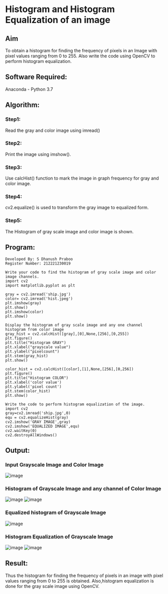 # Histogram and Histogram Equalization of an image
## Aim
To obtain a histogram for finding the frequency of pixels in an Image with pixel values ranging from 0 to 255. Also write the code using OpenCV to perform histogram equalization.

## Software Required:
Anaconda - Python 3.7

## Algorithm:
### Step1:
Read the gray and color image using imread()

### Step2:
Print the image using imshow().

### Step3:
Use calcHist() function to mark the image in graph frequency for gray and color image.

### Step4:
cv2.equalize() is used to transform the gray image to equalized form.

### Step5:
The Histogram of gray scale image and color image is shown.

## Program:
~~~
Developed By: S Dhanush Praboo
Register Number: 212221230019
~~~
~~~
Write your code to find the histogram of gray scale image and color image channels.
import cv2
import matplotlib.pyplot as plt

gray = cv2.imread('ship.jpg')
color= cv2.imread('hist.jpeg')
plt.imshow(gray)
plt.show()
plt.imshow(color)
plt.show()
~~~
~~~
Display the histogram of gray scale image and any one channel histogram from color image
gray_hist = cv2.calcHist([gray],[0],None,[256],[0,255])
plt.figure()
plt.title("Histogram GRAY")
plt.xlabel("grayscale value")
plt.ylabel("pixelcount")
plt.stem(gray_hist)
plt.show()

color_hist = cv2.calcHist([color],[1],None,[256],[0,256])
plt.figure()
plt.title("Histogram COLOR")
plt.xlabel('color value')
plt.ylabel('pixel count')
plt.stem(color_hist)
plt.show()
~~~
~~~
Write the code to perform histogram equalization of the image.
import cv2
gray=cv2.imread('ship.jpg',0)
equ = cv2.equalizeHist(gray)
cv2.imshow('GRAY IMAGE',gray)
cv2.imshow('EQUALIZED IMAGE',equ)
cv2.waitKey(0)
cv2.destroyAllWindows()
~~~
## Output:
### Input Grayscale Image and Color Image
![image](1.png)


### Histogram of Grayscale Image and any channel of Color Image
![image](2.png)
![image](3.png)
### Equalized histogram of Grayscale Image
![image](4.png)

### Histogram Equalization of Grayscale Image
![image](5.png)
![image](6.png)

## Result:
Thus the histogram for finding the frequency of pixels in an image with pixel values ranging from 0 to 255 is obtained. Also,histogram equalization is done for the gray scale image using OpenCV.
